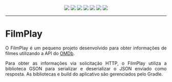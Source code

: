 
<div align="center">

![](https://img.shields.io/github/license/felipenlunkes/filmplay.svg)
![](https://img.shields.io/github/stars/felipenlunkes/filmplay.svg)
![](https://img.shields.io/github/issues/felipenlunkes/filmplay.svg)
![](https://img.shields.io/github/issues-closed/felipenlunkes/filmplay.svg)
![](https://img.shields.io/github/issues-pr/felipenlunkes/filmplay.svg)
![](https://img.shields.io/github/issues-pr-closed/felipenlunkes/filmplay.svg)
[![](https://img.shields.io/twitter/follow/felipeldev.svg?style=social&label=Follow%20%40felipeldev)](https://twitter.com/felipeldev)

</div>

<hr>

# FilmPlay

<div align="justify">

O FilmPlay é um pequeno projeto desenvolvido para obter informações de filmes utilizando a API do [OMDb](https://www.omdbapi.com/). 

Para obter as informações via solicitação HTTP, o FilmPlay utiliza a biblioteca GSON para serializar e deserializar o JSON enviado como resposta. As bibliotecas e build do aplicativo são gerenciados pelo Gradle.

</div>